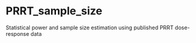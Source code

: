 # PRRT_sample_size
Statistical power and sample size estimation using published PRRT dose-response data 
